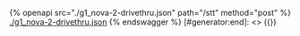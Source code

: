 [#generator:start]: <> ({ "template": "openapi" })
{% openapi src="./g1_nova-2-drivethru.json" path="/stt" method="post" %}
[./g1_nova-2-drivethru.json](./g1_nova-2-drivethru.json)
{% endswagger %}
[#generator:end]: <> ({})